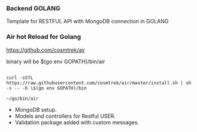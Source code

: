 ### Backend GOLANG

Template for RESTFUL API with MongoDB connection in GOLANG

### Air hot Reload for Golang

https://github.com/cosmtrek/air

binary will be \$(go env GOPATH)/bin/air

```

curl -sSfL https://raw.githubusercontent.com/cosmtrek/air/master/install.sh | sh -s -- -b \$(go env GOPATH)/bin

~/go/bin/air

```

- MongoDB setup.
- Models and controllers for Restful USER.
- Validation package added with custom messages.
